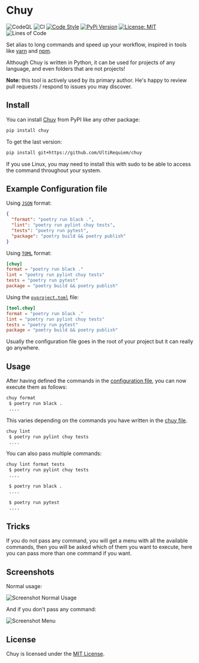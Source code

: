# Chuy

![CodeQL](https://github.com/UltiRequiem/chuy/workflows/CodeQL/badge.svg)
![CI](https://github.com/UltiRequiem/chuy/workflows/CI/badge.svg)
[![Code Style](https://img.shields.io/badge/Code%20Style-Black-000000.svg)](https://github.com/psf/black)
[![PyPi Version](https://img.shields.io/pypi/v/chuy)](https://pypi.org/project/chuy)
[![License: MIT](https://img.shields.io/badge/License-MIT-blue.svg)](https://opensource.org/licenses/MIT)
![Lines of Code](https://img.shields.io/tokei/lines/github.com/UltiRequiem/chuy?color=blue&label=Total%20Lines)

Set alias to long commands and speed up your workflow, inspired in tools like
[yarn](https://yarnpkg.com) and [npm](https://github.com/npm/cli).

Although Chuy is written in Python, it can be used for projects of any language,
and even folders that are not projects!

**Note:** this tool is actively used by its primary author. He's happy to review
pull requests / respond to issues you may discover.

## Install

You can install [Chuy](https://pypi.org/project/chuy) from PyPI like any other
package:

```bash
pip install chuy
```

To get the last version:

```bash
pip install git+https://github.com/UltiRequiem/chuy
```

If you use Linux, you may need to install this with sudo to be able to access
the command throughout your system.

## Example Configuration file

Using [`JSON`](./chuy.json) format:

```json
{
  "format": "poetry run black .",
  "lint": "poetry run pylint chuy tests",
  "tests": "poetry run pytest",
  "package": "poetry build && poetry publish"
}
```

Using [`TOML`](./chuy.toml) format:

```toml
[chuy]
format = "poetry run black ."
lint = "poetry run pylint chuy tests"
tests = "poetry run pytest"
package = "poetry build && poetry publish"
```

Using the [`pyproject.toml`](./pyproject.toml) file:

```toml
[tool.chuy]
format = "poetry run black ."
lint = "poetry run pylint chuy tests"
tests = "poetry run pytest"
package = "poetry build && poetry publish"
```

Usually the configuration file goes in the root of your project but it can
really go anywhere.

## Usage

After having defined the commands in the
[configuration file](#example-configuration-file), you can now execute them as
follows:

```bash
chuy format
 $ poetry run black .
 ....
```

This varies depending on the commands you have written in the
[chuy file](#example-configuration-file).

```bash
chuy lint
 $ poetry run pylint chuy tests
 ....
```

You can also pass multiple commands:

```bash
chuy lint format tests
 $ poetry run pylint chuy tests
 ....

 $ poetry run black .
 ....

 $ poetry run pytest
 ....
```

## Tricks

If you do not pass any command, you will get a menu with all the available
commands, then you will be asked which of them you want to execute, here you can
pass more than one command if you want.

## Screenshots

Normal usage:

![Screenshot Normal Usage](https://i.imgur.com/sOu86gu.png)

And if you don't pass any command:

![Screenshot Menu](https://i.imgur.com/nFd4Bz9.png)

## License

Chuy is licensed under the [MIT License](./LICENSE).
